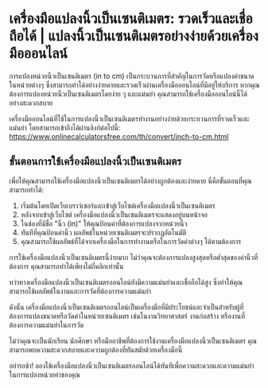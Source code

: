 เครื่องมือแปลงนิ้วเป็นเซนติเมตร: รวดเร็วและเชื่อถือได้ | แปลงนิ้วเป็นเซนติเมตรอย่างง่ายด้วยเครื่องมือออนไลน์
============================================================================================================

การแปลงหน่วยนิ้วเป็นเซนติเมตร (in to cm) เป็นกระบวนการที่สำคัญในการวัดหรือแปลงค่าขนาดในหน่วยต่างๆ ซึ่งสามารถทำได้อย่างง่ายดายและรวดเร็วผ่านเครื่องมือออนไลน์ที่มีอยู่ให้บริการ หากคุณต้องการแปลงหน่วยนิ้วเป็นเซนติเมตรโดยง่าย ๆ และแม่นยำ คุณสามารถใช้เครื่องมือออนไลน์นี้ได้อย่างสะดวกสบาย

เครื่องมือออนไลน์ที่ใช้ในการแปลงนิ้วเป็นเซนติเมตรทำงานอย่างง่ายด้วยกระบวนการที่รวดเร็วและแม่นยำ โดยสามารถเข้าถึงได้ผ่านลิงก์ต่อไปนี้: <https://www.onlinecalculatorsfree.com/th/convert/inch-to-cm.html>

ขั้นตอนการใช้เครื่องมือแปลงนิ้วเป็นเซนติเมตร
--------------------------------------------

เพื่อให้คุณสามารถใช้เครื่องมือแปลงนิ้วเป็นเซนติเมตรได้อย่างถูกต้องและง่ายดาย นี่คือขั้นตอนที่คุณสามารถทำได้:

1. เริ่มต้นโดยเปิดเว็บเบราว์เซอร์และเข้าสู่เว็บไซต์เครื่องมือแปลงนิ้วเป็นเซนติเมตร
2. หลังจากเข้าสู่เว็บไซต์ เครื่องมือแปลงนิ้วเป็นเซนติเมตรจะแสดงอยู่บนหน้าจอ
3. ในช่องที่มีชื่อ "นิ้ว (in)" ให้คุณป้อนค่าที่ต้องการแปลงจากหน่วยนิ้ว
4. ทันทีที่คุณป้อนค่านิ้ว ผลลัพธ์ในหน่วยเซนติเมตรจะปรากฏอัตโนมัติ
5. คุณสามารถใช้ผลลัพธ์ที่ได้จากเครื่องมือในการทำงานหรือในการวัดค่าต่างๆ ได้ตามต้องการ

การใช้เครื่องมือแปลงนิ้วเป็นเซนติเมตรนี้ง่ายมาก ไม่ว่าคุณจะต้องการแปลงสูงสุดหรือต่ำสุดของค่านิ้วที่ต้องการ คุณสามารถทำได้เพียงไม่กี่คลิกเท่านั้น

ทว่าทางเครื่องมือแปลงนิ้วเป็นเซนติเมตรออนไลน์ยังมีความแม่นยำและเชื่อถือได้สูง ซึ่งทำให้คุณสามารถใช้ผลลัพธ์ในงานและการวัดที่ต้องการความแม่นยำ

ดังนั้น เครื่องมือแปลงนิ้วเป็นเซนติเมตรออนไลน์เป็นเครื่องมือที่มีประโยชน์และจำเป็นสำหรับผู้ที่ต้องการแปลงขนาดหรือวัดค่าในหน่วยเซนติเมตร เช่นในงานวิทยาศาสตร์ งานก่อสร้าง หรืองานที่ต้องการความแม่นยำในการวัด

ไม่ว่าคุณจะเป็นนักเรียน นักศึกษา หรือมืออาชีพที่ต้องการใช้งานเครื่องมือแปลงนิ้วเป็นเซนติเมตร คุณสามารถพบความสะดวกสบายและความถูกต้องที่ทันสมัยด้วยเครื่องมือนี้

อย่ารอช้า! ลองใช้เครื่องมือแปลงนิ้วเป็นเซนติเมตรออนไลน์ได้ทันทีเพื่อความสะดวกและความแม่นยำในการแปลงหน่วยค่าของคุณ